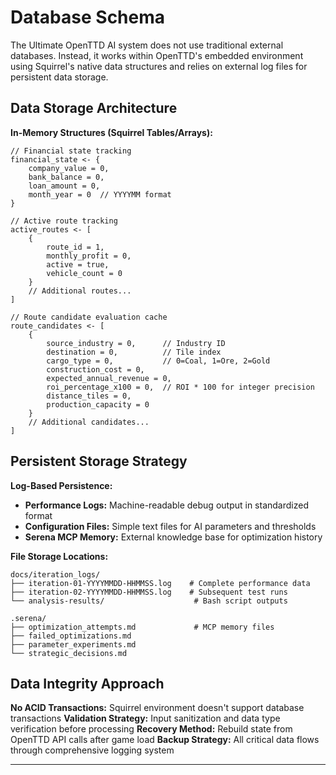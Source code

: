 # Database Schema

The Ultimate OpenTTD AI system does not use traditional external databases. Instead, it works within OpenTTD's embedded environment using Squirrel's native data structures and relies on external log files for persistent data storage.

## Data Storage Architecture

**In-Memory Structures (Squirrel Tables/Arrays):**
```squirrel
// Financial state tracking
financial_state <- {
    company_value = 0,
    bank_balance = 0, 
    loan_amount = 0,
    month_year = 0  // YYYYMM format
}

// Active route tracking
active_routes <- [
    {
        route_id = 1,
        monthly_profit = 0,
        active = true,
        vehicle_count = 0
    }
    // Additional routes...
]

// Route candidate evaluation cache
route_candidates <- [
    {
        source_industry = 0,      // Industry ID
        destination = 0,          // Tile index
        cargo_type = 0,           // 0=Coal, 1=Ore, 2=Gold
        construction_cost = 0,
        expected_annual_revenue = 0,
        roi_percentage_x100 = 0,  // ROI * 100 for integer precision
        distance_tiles = 0,
        production_capacity = 0
    }
    // Additional candidates...
]
```

## Persistent Storage Strategy

**Log-Based Persistence:**
- **Performance Logs:** Machine-readable debug output in standardized format
- **Configuration Files:** Simple text files for AI parameters and thresholds
- **Serena MCP Memory:** External knowledge base for optimization history

**File Storage Locations:**
```
docs/iteration_logs/
├── iteration-01-YYYYMMDD-HHMMSS.log    # Complete performance data
├── iteration-02-YYYYMMDD-HHMMSS.log    # Subsequent test runs
└── analysis-results/                    # Bash script outputs

.serena/
├── optimization_attempts.md             # MCP memory files
├── failed_optimizations.md
├── parameter_experiments.md
└── strategic_decisions.md
```

## Data Integrity Approach

**No ACID Transactions:** Squirrel environment doesn't support database transactions
**Validation Strategy:** Input sanitization and data type verification before processing
**Recovery Method:** Rebuild state from OpenTTD API calls after game load
**Backup Strategy:** All critical data flows through comprehensive logging system

---
